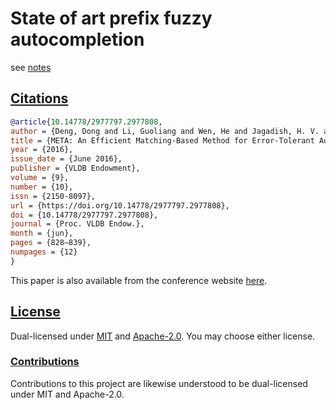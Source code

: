 # State of art prefix fuzzy autocompletion

see [notes](./topk2.typ)

## [Citations](#citations)
```bibtex
@article{10.14778/2977797.2977808,
author = {Deng, Dong and Li, Guoliang and Wen, He and Jagadish, H. V. and Feng, Jianhua},
title = {META: An Efficient Matching-Based Method for Error-Tolerant Autocompletion},
year = {2016},
issue_date = {June 2016},
publisher = {VLDB Endowment},
volume = {9},
number = {10},
issn = {2150-8097},
url = {https://doi.org/10.14778/2977797.2977808},
doi = {10.14778/2977797.2977808},
journal = {Proc. VLDB Endow.},
month = {jun},
pages = {828–839},
numpages = {12}
}
```
This paper is also available from the conference website [here](http://www.vldb.org/pvldb/vol9/p828-deng.pdf).

## [License](#license)
Dual-licensed under [MIT](LICENSE-MIT) and [Apache-2.0](LICENSE-APACHE). You may choose either license.

### [Contributions](#contrib)
Contributions to this project are likewise understood to be dual-licensed under MIT and Apache-2.0.
